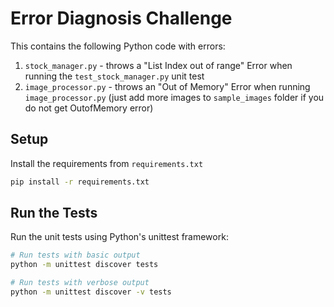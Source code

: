 # Error Diagnosis Challenge

This contains the following Python code with errors:

1. `stock_manager.py` - throws a "List Index out of range" Error when running the `test_stock_manager.py` unit test
2. `image_processor.py` - throws an "Out of Memory" Error when running `image_processor.py` (just add more images to `sample_images` folder if you do not get OutofMemory error)

## Setup

Install the requirements from `requirements.txt`

```bash
pip install -r requirements.txt
```

## Run the Tests
Run the unit tests using Python's unittest framework:

```bash
# Run tests with basic output
python -m unittest discover tests

# Run tests with verbose output
python -m unittest discover -v tests
```
